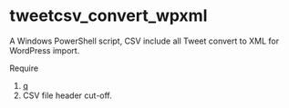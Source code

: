 # tweetcsv_convert_wpxml

A Windows PowerShell script, CSV include all Tweet convert to XML for WordPress import.

Require
1. [q](https://github.com/harelba/q)
2. CSV file header cut-off.
